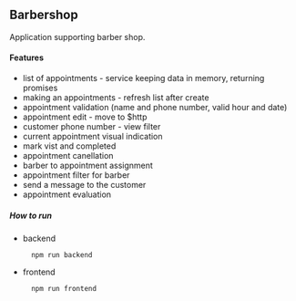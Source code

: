 ## Barbershop

Application supporting barber shop. 

#### Features

- list of appointments - service keeping data in memory, returning promises
- making an appointments - refresh list after create 
- appointment validation (name and phone number, valid hour and date)
- appointment edit - move to $http
- customer phone number - view filter
- current appointment visual indication
- mark vist and completed
- appointment canellation
- barber to appointment assignment
- appointment filter for barber
- send a message to the customer
- appointment evaluation


##### How to run

- backend 
    
        npm run backend

- frontend 
    
        npm run frontend
